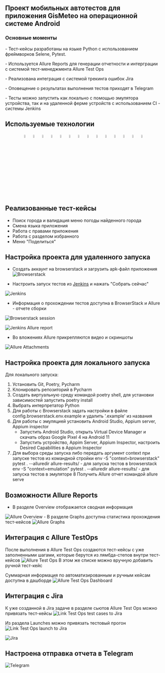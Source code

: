 ## Проект мобильных автотестов для приложения GisMeteo на операционной системе Android


### Основные моменты
<p>- Тест-кейсы разработаны на языке Python с использованием фреймворков Selene, Pytest. 
<p>- Используется Allure Reports для  генерации отчетности и интерграции с системой тест-менеджмента Allure Test Ops
<p>- Реализована интеграция с системой трекинга ошибок Jira
<p>- Оповещение о результатах выполнения тестов приходят в Telegram
<p>- Тесты можно запустить как локально c помощью эмулятора устройства, так и на удаленной ферме устройств с использованием CI - системы Jenkins


## Используемые технологии
<p  align="center">
  <code><img width="5%" title="Python" src="images/techs/python.png"></code>
  <code><img width="5%" title="Pycharm" src="images/techs/pycharm.png"></code>
  <code><img width="5%" title="Selene" src="images/techs/selene.png"></code>
  <code><img width="5%" title="Selenium" src="images/techs/selenium.png"></code>
  <code><img width="5%" title="Pytest" src="images/techs/pytest.png"></code>
  <code><img width="5%" title="Allure Report" src="images/techs/allure_report.png"></code>
  <code><img width="5%" title="Allure TestOps" src="images/techs/allure_testops.png"></code>
  <code><img width="5%" title="Jira" src="images/techs/jira.png"></code>
  <code><img width="5%" title="Telegram" src="images/techs/tg.png"></code>
  <code><img width="5%" title="GitHub" src="images/techs/github.png"></code>
  <code><img width="5%" title="Jenkins" src="images/techs/jenkins.png"></code>
  <code><img width="5%" title="AndroidStudio" src="images/techs/android_studio.png"></code>
  <code><img width="5%" title="Appium" src="images/techs/appium.png"></code>
  <code><img width="5%" title="BrowserStack" src="images/techs/browserstack.png"></code>
</p>

## Реализованные тест-кейсы

- Поиск города и валидация меню погоды найденного города
- Смена языка приложения
- Работа с правами приложения
- Работа с разделом избранного
- Меню "Поделиться" 

## Настройка проекта для удаленного запуска
- Создать аккаунт на browserstack и загрузить apk-файл приложения <img src="images/screens/browserstack_load.png" alt="Browserstack"/>

- Настроить запуск тестов из [Jenkins](https://jenkins.autotests.cloud/job/azavialov-qa-guru-python-5-mobile/) и нажать "Собрать сейчас"
<p><img src="images/screens/jenkins_build.png" alt="Jenkins"/></p>

- Информация о прохождении тестов доступна в BrowserStack и Allure - отчете сборки
<p><img src="images/screens/browserstack_session.png" alt="Browserstack session"/></p>
<p><img src="images/screens/jenkins_allure.png" alt="Jenkins Allure report"/></p>

- Во вложениях Allure прикрепляются видео и скриншоты
<p><img src="images/screens/allure_attachment.png" alt="Allure Attachments"/></p>

## Настройка проекта для локального запуска

Для локального запуска:
1. Установить Git, Poetry, Pycharm
2. Клонировать репозиторий в Pycharm
3. Создать виртуальную среду командой poetry shell, для установки зависимостей запустить poetry install
4. Выбрать интерпретатор Python
5. Для работы с Browserstack задать настройки в файле config.browserstack.env.example и удалить '.example' из названия
6. Для работы с эмуляцией установить Android Studio, Appium server, Appium inspector
   - Запустить Android Studio, открыть Virtual Device Manager и скачать образ Google Pixel 4 на Android 11
   - Запустить устройство, Appim Server, Appium Inspector, настроить Desired Capabilities в Appium Inspector
7. Для выбора среды запуска либо передать аргумент context при запуске тестов из командной стройки
env -S "context=browserstack" pytest . --alluredir allure-results/ - для запуска тестов в browserstack
env -S "context=emulation" pytest . --alluredir allure-results/ - для запуска тестов в эмуляторе
8 Получить Allure отчет командой allure serve


## Возможности Allure Reports
- В разделе Overview отображается сводная информация
<img src="images/screens/allure_overview.png" alt="Allure Overview"/>
- В разделе Graphs доступна статистика прохождения тест-кейсов
<img src="images/screens/allure_graphs.png" alt="Allure Graphs"/>

## Интеграция с Allure TestOps 
После выполнения в Allure Test Ops создаются тест-кейсы с уже заполненными шагами, которые берутся из лямбда-степов внутри тест-кейсов
<img src="images/screens/test_ops_cases.png" alt="Allure Test Ops"/>
В этом же списке можно вручную добавить ручной тест-кейс

Суммарная информация по автоматизированным и ручным кейсам доступна в дашборде
<img src="images/screens/test_ops_dashboard.png" alt="Allure Test Ops Dashboard"/>

## Интеграция с Jira
К уже созданной в Jira задаче в разделе сьютов Allure Test Ops можно привязать тест-кейсы
<img src="images/screens/test_ops_link_cases_jira.png" alt="Link Test Ops test cases to Jira"/>

Из раздела Launches можно привязать тестовый прогон
<img src="images/screens/test_ops_launches.png" alt="Link Test Ops launch to Jira"/>

<img src="images/screens/jira.png" alt="Jira"/>

## Настроена отправка отчета в Telegram

<img src="images/screens/telegram.png" alt="Telegram"/>

